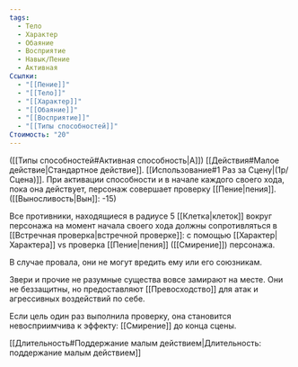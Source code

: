 ```yaml
---
tags:
  - Тело
  - Характер
  - Обаяние
  - Восприятие
  - Навык/Пение
  - Активная
Ссылки:
  - "[[Пение]]"
  - "[[Тело]]"
  - "[[Характер]]"
  - "[[Обаяние]]"
  - "[[Восприятие]]"
  - "[[Типы способностей]]"
Стоимость: "20"
---
```

([[Типы способностей#Активная способность|А]]) [[Действия#Малое действие|Стандартное действие]]. [[Использование#1 Раз за Сцену|(1р/Сцена)]]. При активации способности и в начале каждого своего хода, пока она действует, персонаж совершает проверку [[Пение|пения]]. ([[Выносливость|Вын]]: -15)

Все противники, находящиеся в радиусе 5 [[Клетка|клеток]] вокруг персонажа на момент начала своего хода должны сопротивляться в [[Встречная проверка|встречной проверке]]: с помощью [[Характер|Характера]] vs проверка [[Пение|пения]] ([[Смирение]]) персонажа.

В случае провала, они не могут вредить ему или его союзникам.

Звери и прочие не разумные существа вовсе замирают на месте. Они не беззащитны, но предоставляют [[Превосходство]] для атак и агрессивных воздействий по себе.  

Если цель один раз выполнила проверку, она становится невосприимчива к эффекту: [[Смирение]] до конца сцены. 

[[Длительность#Поддержание малым действием|Длительность: поддержание малым действием]]